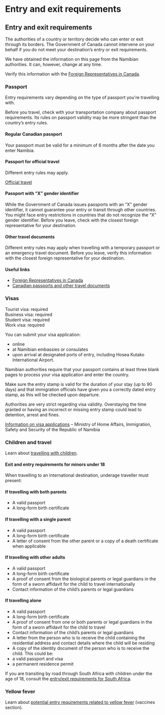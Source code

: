 # Entry and exit requirements

## Entry and exit requirements

The authorities of a country or territory decide who can enter or exit through its borders. The Government of Canada cannot intervene on your behalf if you do not meet your destination’s entry or exit requirements.

We have obtained the information on this page from the Namibian authorities. It can, however, change at any time.

Verify this information with the [Foreign Representatives in Canada](https://www.international.gc.ca/protocol-protocole/reps.aspx?lang=eng).

### Passport

Entry requirements vary depending on the type of passport you're travelling with.

Before you travel, check with your transportation company about passport requirements. Its rules on passport validity may be more stringent than the country’s entry rules.

#### Regular Canadian passport

Your passport must be valid for a minimum of 6 months after the date you enter Namibia.

#### Passport for official travel

Different entry rules may apply.

[Official travel](https://www.canada.ca/en/immigration-refugees-citizenship/services/canadian-passports/official-travel.html)

#### Passport with “X” gender identifier

While the Government of Canada issues passports with an “X” gender identifier, it cannot guarantee your entry or transit through other countries. You might face entry restrictions in countries that do not recognize the “X” gender identifier. Before you leave, check with the closest foreign representative for your destination.

#### Other travel documents

Different entry rules may apply when travelling with a temporary passport or an emergency travel document. Before you leave, verify this information with the closest foreign representative for your destination.

#### Useful links

* [Foreign Representatives in Canada](https://www.international.gc.ca/protocol-protocole/reps.aspx?lang=eng)
* [Canadian passports and other travel documents](http://www.canada.ca/passport)

### Visas

Tourist visa: required  
Business visa: required  
Student visa: required  
Work visa: required

You can submit your visa application:

* online
* at Namibian embassies or consulates
* upon arrival at designated ports of entry, including Hosea Kutako International Airport.

Namibian authorities require that your passport contains at least three blank pages to process your visa application and enter the country.

Make sure the entry stamp is valid for the duration of your stay (up to 90 days) and that immigration officials have given you a correctly dated entry stamp, as this will be checked upon departure.

Authorities are very strict regarding visa validity. Overstaying the time granted or having an incorrect or missing entry stamp could lead to detention, arrest and fines.

[Information on visa applications](https://eservices.mhaiss.gov.na/visaonarrival) – Ministry of Home Affairs, Immigration, Safety and Security of the Republic of Namibia

### Children and travel

Learn about [travelling with children](http://travel.gc.ca/travelling/children).

#### Exit and entry requirements for minors under 18

When travelling to an international destination, underage traveller must present:

#### If travelling with both parents

* A valid passport
* A long-form birth certificate

#### If travelling with a single parent

* A valid passport
* A long-form birth certificate
* A letter of consent from the other parent or a copy of a death certificate when applicable

#### If travelling with other adults

* A valid passport
* A long-form birth certificate
* A proof of consent from the biological parents or legal guardians in the form of a sworn affidavit for the child to travel internationally
* Contact information of the child’s parents or legal guardians

#### If travelling alone

* A valid passport
* A long-form birth certificate
* A proof of consent from one or both parents or legal guardians in the form of a sworn affidavit for the child to travel
* Contact information of the child’s parents or legal guardians
* A letter from the person who is to receive the child containing the residential address and contact details where the child will be residing
* A copy of the identity document of the person who is to receive the child. This could be:
* a valid passport and visa
* a permanent residence permit

If you are transiting by road through South Africa with children under the age of 18, consult the [entry/exit requirements for South Africa](http://travel.gc.ca/destinations/south-africa#entryexit).

### Yellow fever

Learn about [potential entry requirements related to yellow fever](#health) (vaccines section).